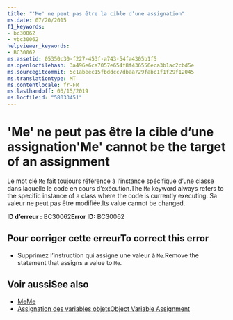 ```yaml
---
title: "'Me' ne peut pas être la cible d’une assignation"
ms.date: 07/20/2015
f1_keywords:
- bc30062
- vbc30062
helpviewer_keywords:
- BC30062
ms.assetid: 05350c30-f227-453f-a743-54fa4305b1f5
ms.openlocfilehash: 3a496e6ca7057e654f8f436556eca3b1ac2cbd5e
ms.sourcegitcommit: 5c1abeec15fbddcc7dbaa729fabc1f1f29f12045
ms.translationtype: MT
ms.contentlocale: fr-FR
ms.lasthandoff: 03/15/2019
ms.locfileid: "58033451"
---
```

# <a name="me-cannot-be-the-target-of-an-assignment"></a><span data-ttu-id="15cfb-102">'Me' ne peut pas être la cible d’une assignation</span><span class="sxs-lookup"><span data-stu-id="15cfb-102">'Me' cannot be the target of an assignment</span></span>
<span data-ttu-id="15cfb-103">Le mot clé `Me` fait toujours référence à l’instance spécifique d’une classe dans laquelle le code en cours d’exécution.</span><span class="sxs-lookup"><span data-stu-id="15cfb-103">The `Me` keyword always refers to the specific instance of a class where the code is currently executing.</span></span> <span data-ttu-id="15cfb-104">Sa valeur ne peut pas être modifiée.</span><span class="sxs-lookup"><span data-stu-id="15cfb-104">Its value cannot be changed.</span></span>  
  
 <span data-ttu-id="15cfb-105">**ID d’erreur :** BC30062</span><span class="sxs-lookup"><span data-stu-id="15cfb-105">**Error ID:** BC30062</span></span>  
  
## <a name="to-correct-this-error"></a><span data-ttu-id="15cfb-106">Pour corriger cette erreur</span><span class="sxs-lookup"><span data-stu-id="15cfb-106">To correct this error</span></span>  
  
-   <span data-ttu-id="15cfb-107">Supprimez l’instruction qui assigne une valeur à `Me`.</span><span class="sxs-lookup"><span data-stu-id="15cfb-107">Remove the statement that assigns a value to `Me`.</span></span>  
  
## <a name="see-also"></a><span data-ttu-id="15cfb-108">Voir aussi</span><span class="sxs-lookup"><span data-stu-id="15cfb-108">See also</span></span>

- [<span data-ttu-id="15cfb-109">Me</span><span class="sxs-lookup"><span data-stu-id="15cfb-109">Me</span></span>](~/docs/visual-basic/programming-guide/program-structure/me-my-mybase-and-myclass.md#me)
- [<span data-ttu-id="15cfb-110">Assignation des variables objets</span><span class="sxs-lookup"><span data-stu-id="15cfb-110">Object Variable Assignment</span></span>](../../visual-basic/programming-guide/language-features/variables/object-variable-assignment.md)
